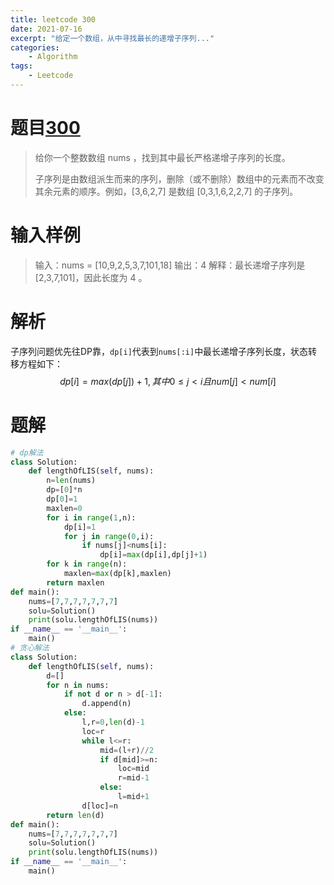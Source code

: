 ```yaml
---
title: leetcode 300
date: 2021-07-16
excerpt: "给定一个数组，从中寻找最长的递增子序列..."
categories: 
    - Algorithm
tags: 
    - Leetcode
---
```




# 题目[300](https://leetcode-cn.com/problems/longest-increasing-subsequence/)

> 给你一个整数数组 nums ，找到其中最长严格递增子序列的长度。
>
> 子序列是由数组派生而来的序列，删除（或不删除）数组中的元素而不改变其余元素的顺序。例如，[3,6,2,7] 是数组 [0,3,1,6,2,2,7] 的子序列。

# 输入样例

> 输入：nums = [10,9,2,5,3,7,101,18]
> 输出：4
> 解释：最长递增子序列是 [2,3,7,101]，因此长度为 4 。

# 解析

子序列问题优先往DP靠，`dp[i]`代表到`nums[:i]`中最长递增子序列长度，状态转移方程如下：
$$
dp[i]=max(dp[j])+1,其中0≤j<i且num[j]<num[i]
$$

# 题解

```python
# dp解法
class Solution:
    def lengthOfLIS(self, nums):
        n=len(nums)
        dp=[0]*n
        dp[0]=1
        maxlen=0
        for i in range(1,n):
            dp[i]=1
            for j in range(0,i):
                if nums[j]<nums[i]:
                    dp[i]=max(dp[i],dp[j]+1)
        for k in range(n):
            maxlen=max(dp[k],maxlen)
        return maxlen
def main():
    nums=[7,7,7,7,7,7,7]
    solu=Solution()
    print(solu.lengthOfLIS(nums))
if __name__ == '__main__':
    main()
# 贪心解法
class Solution:
    def lengthOfLIS(self, nums):
        d=[]
        for n in nums:
            if not d or n > d[-1]:
                d.append(n)
            else:
                l,r=0,len(d)-1
                loc=r
                while l<=r:
                    mid=(l+r)//2
                    if d[mid]>=n:
                        loc=mid
                        r=mid-1
                    else:
                        l=mid+1
                d[loc]=n
        return len(d)
def main():
    nums=[7,7,7,7,7,7,7]
    solu=Solution()
    print(solu.lengthOfLIS(nums))
if __name__ == '__main__':
    main()
```
